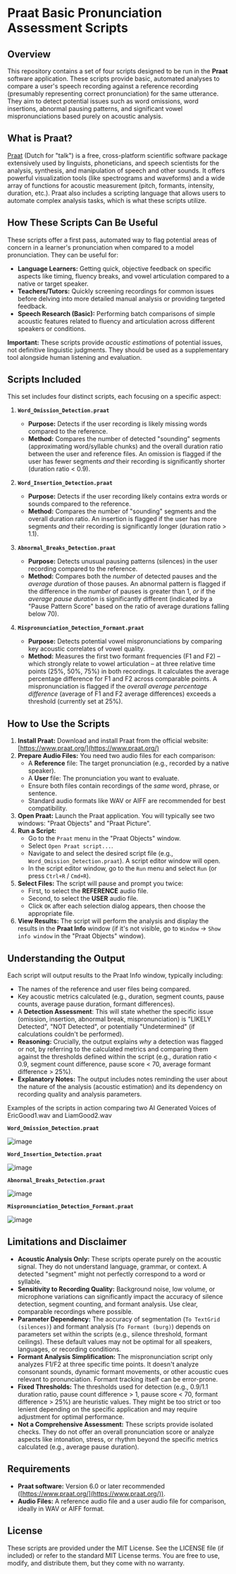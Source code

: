 # Praat Basic Pronunciation Assessment Scripts

## Overview

This repository contains a set of four scripts designed to be run in the **Praat** software application. These scripts provide basic, automated analyses to compare a user's speech recording against a reference recording (presumably representing correct pronunciation) for the same utterance. They aim to detect potential issues such as word omissions, word insertions, abnormal pausing patterns, and significant vowel mispronunciations based purely on acoustic analysis.

## What is Praat?

[Praat](https://www.praat.org/) (Dutch for "talk") is a free, cross-platform scientific software package extensively used by linguists, phoneticians, and speech scientists for the analysis, synthesis, and manipulation of speech and other sounds. It offers powerful visualization tools (like spectrograms and waveforms) and a wide array of functions for acoustic measurement (pitch, formants, intensity, duration, etc.). Praat also includes a scripting language that allows users to automate complex analysis tasks, which is what these scripts utilize.

## How These Scripts Can Be Useful

These scripts offer a first pass, automated way to flag potential areas of concern in a learner's pronunciation when compared to a model pronunciation. They can be useful for:

*   **Language Learners:** Getting quick, objective feedback on specific aspects like timing, fluency breaks, and vowel articulation compared to a native or target speaker.
*   **Teachers/Tutors:** Quickly screening recordings for common issues before delving into more detailed manual analysis or providing targeted feedback.
*   **Speech Research (Basic):** Performing batch comparisons of simple acoustic features related to fluency and articulation across different speakers or conditions.

**Important:** These scripts provide *acoustic estimations* of potential issues, not definitive linguistic judgments. They should be used as a supplementary tool alongside human listening and evaluation.

## Scripts Included

This set includes four distinct scripts, each focusing on a specific aspect:

1.  **`Word_Omission_Detection.praat`**
    *   **Purpose:** Detects if the user recording is likely missing words compared to the reference.
    *   **Method:** Compares the number of detected "sounding" segments (approximating word/syllable chunks) and the overall duration ratio between the user and reference files. An omission is flagged if the user has fewer segments *and* their recording is significantly shorter (duration ratio < 0.9).

2.  **`Word_Insertion_Detection.praat`**
    *   **Purpose:** Detects if the user recording likely contains extra words or sounds compared to the reference.
    *   **Method:** Compares the number of "sounding" segments and the overall duration ratio. An insertion is flagged if the user has more segments *and* their recording is significantly longer (duration ratio > 1.1).

3.  **`Abnormal_Breaks_Detection.praat`**
    *   **Purpose:** Detects unusual pausing patterns (silences) in the user recording compared to the reference.
    *   **Method:** Compares both the *number* of detected pauses and the *average duration* of those pauses. An abnormal pattern is flagged if the difference in the *number* of pauses is greater than 1, *or* if the *average pause duration* is significantly different (indicated by a "Pause Pattern Score" based on the ratio of average durations falling below 70).

4.  **`Mispronunciation_Detection_Formant.praat`**
    *   **Purpose:** Detects potential vowel mispronunciations by comparing key acoustic correlates of vowel quality.
    *   **Method:** Measures the first two formant frequencies (F1 and F2) – which strongly relate to vowel articulation – at three relative time points (25%, 50%, 75%) in both recordings. It calculates the average percentage difference for F1 and F2 across comparable points. A mispronunciation is flagged if the *overall average percentage difference* (average of F1 and F2 average differences) exceeds a threshold (currently set at 25%).

## How to Use the Scripts

1.  **Install Praat:** Download and install Praat from the official website: [https://www.praat.org/](https://www.praat.org/)
2.  **Prepare Audio Files:** You need two audio files for each comparison:
    *   A **Reference** file: The target pronunciation (e.g., recorded by a native speaker).
    *   A **User** file: The pronunciation you want to evaluate.
    *   Ensure both files contain recordings of the *same* word, phrase, or sentence.
    *   Standard audio formats like WAV or AIFF are recommended for best compatibility.
3.  **Open Praat:** Launch the Praat application. You will typically see two windows: "Praat Objects" and "Praat Picture".
4.  **Run a Script:**
    *   Go to the `Praat` menu in the "Praat Objects" window.
    *   Select `Open Praat script...`.
    *   Navigate to and select the desired script file (e.g., `Word_Omission_Detection.praat`). A script editor window will open.
    *   In the script editor window, go to the `Run` menu and select `Run` (or press `Ctrl+R` / `Cmd+R`).
5.  **Select Files:** The script will pause and prompt you twice:
    *   First, to select the **REFERENCE** audio file.
    *   Second, to select the **USER** audio file.
    *   Click `OK` after each selection dialog appears, then choose the appropriate file.
6.  **View Results:** The script will perform the analysis and display the results in the **Praat Info** window (if it's not visible, go to `Window` -> `Show info window` in the "Praat Objects" window).

## Understanding the Output

Each script will output results to the Praat Info window, typically including:

*   The names of the reference and user files being compared.
*   Key acoustic metrics calculated (e.g., duration, segment counts, pause counts, average pause duration, formant differences).
*   A **Detection Assessment**: This will state whether the specific issue (omission, insertion, abnormal break, mispronunciation) is "LIKELY Detected", "NOT Detected", or potentially "Undetermined" (if calculations couldn't be performed).
*   **Reasoning:** Crucially, the output explains *why* a detection was flagged or not, by referring to the calculated metrics and comparing them against the thresholds defined within the script (e.g., duration ratio < 0.9, segment count difference, pause score < 70, average formant difference > 25%).
*   **Explanatory Notes:** The output includes notes reminding the user about the nature of the analysis (acoustic estimation) and its dependency on recording quality and analysis parameters.

Examples of the scripts in action comparing two AI Generated Voices of EricGood1.wav and LiamGood2.wav

**`Word_Omission_Detection.praat`**

![image](https://github.com/user-attachments/assets/c65d40b4-b17c-4ade-8eda-b8832b508c5f)

**`Word_Insertion_Detection.praat`**

![image](https://github.com/user-attachments/assets/16aca52b-e26a-4d87-865c-9b01880ec325)

**`Abnormal_Breaks_Detection.praat`**

![image](https://github.com/user-attachments/assets/5c376859-d731-4ba4-9a86-0d37f2e128fe)

**`Mispronunciation_Detection_Formant.praat`**

![image](https://github.com/user-attachments/assets/d231b4c5-0848-488e-9d93-b5513050ef73)


## Limitations and Disclaimer

*   **Acoustic Analysis Only:** These scripts operate purely on the acoustic signal. They do not understand language, grammar, or context. A detected "segment" might not perfectly correspond to a word or syllable.
*   **Sensitivity to Recording Quality:** Background noise, low volume, or microphone variations can significantly impact the accuracy of silence detection, segment counting, and formant analysis. Use clear, comparable recordings where possible.
*   **Parameter Dependency:** The accuracy of segmentation (`To TextGrid (silences)`) and formant analysis (`To Formant (burg)`) depends on parameters set within the scripts (e.g., silence threshold, formant ceilings). These default values may not be optimal for all speakers, languages, or recording conditions.
*   **Formant Analysis Simplification:** The mispronunciation script only analyzes F1/F2 at three specific time points. It doesn't analyze consonant sounds, dynamic formant movements, or other acoustic cues relevant to pronunciation. Formant tracking itself can be error-prone.
*   **Fixed Thresholds:** The thresholds used for detection (e.g., 0.9/1.1 duration ratio, pause count difference > 1, pause score < 70, formant difference > 25%) are heuristic values. They might be too strict or too lenient depending on the specific application and may require adjustment for optimal performance.
*   **Not a Comprehensive Assessment:** These scripts provide isolated checks. They do not offer an overall pronunciation score or analyze aspects like intonation, stress, or rhythm beyond the specific metrics calculated (e.g., average pause duration).


## Requirements

*   **Praat software:** Version 6.0 or later recommended ([https://www.praat.org/](https://www.praat.org/)).
*   **Audio Files:** A reference audio file and a user audio file for comparison, ideally in WAV or AIFF format.

## License

These scripts are provided under the MIT License. See the LICENSE file (if included) or refer to the standard MIT License terms. You are free to use, modify, and distribute them, but they come with no warranty.
